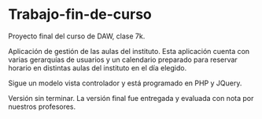 # Trabajo-fin-de-curso
Proyecto final del curso de DAW, clase 7k.

Aplicación de gestión de las aulas del instituto.
Esta aplicación cuenta con varias gerarquías de usuarios y un calendario preparado para reservar
horario en distintas aulas del instituto en el día elegido.

Sigue un modelo vista controlador y está programado en PHP y JQuery.

Versión sin terminar. La versión final fue entregada y evaluada con nota por nuestros profesores.
